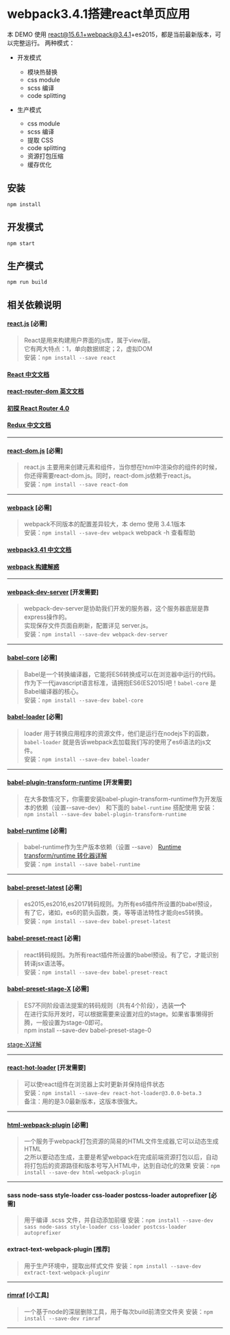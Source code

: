 # webpack3.4.1搭建react单页应用
本 DEMO 使用 react@15.6.1+webpack@3.4.1+es2015，都是当前最新版本，可以完整运行。
两种模式：
- 开发模式
  * 模块热替换
  * css module
  * scss 编译
  * code splitting

- 生产模式
  * css module
  * scss 编译
  * 提取 CSS
  * code splitting
  * 资源打包压缩
  * 缓存优化

## 安装
`npm install`

## 开发模式
`npm start`

## 生产模式
`npm run build`

## 相关依赖说明
#### [react.js](https://facebook.github.io/react/index.html) [必需]
> React是用来构建用户界面的js库，属于view层。  
  它有两大特点：1，单向数据绑定；2，虚拟DOM  
  安装：`npm install --save react`
  #### [React 中文文档](https://discountry.github.io/react/)
  #### [react-router-dom 英文文档](https://reacttraining.com/react-router/web/example/basic)
  #### [初探 React Router 4.0](http://blog.csdn.net/sinat_17775997/article/details/69218382)
  #### [Redux 中文文档](http://cn.redux.js.org/index.html)
  
---

#### [react-dom.js](https://npm.taobao.org/package/react-dom) [必需]
> react.js 主要用来创建元素和组件，当你想在html中渲染你的组件的时候，  
你还得需要react-dom.js。同时，react-dom.js依赖于react.js。  
安装：`npm install --save react-dom`

---

#### [webpack](https://doc.webpack-china.org/guides/) [必需]
> webpack不同版本的配置差异较大，本 demo 使用 3.4.1版本  
安装：`npm install --save-dev webpack` 
webpack -h 查看帮助 
#### [webpack3.41 中文文档](https://doc.webpack-china.org/guides/)
#### [webpack 构建解惑](https://segmentfault.com/a/1190000005089993#articleHeader3)

---

#### [webpack-dev-server](https://github.com/webpack/webpack-dev-server) [开发需要]
> webpack-dev-server是协助我们开发的服务器，这个服务器底层是靠express操作的。  
实现保存文件页面自刷新，配置详见 server.js。  
安装：`npm install --save-dev webpack-dev-server`  

---

#### [babel-core](https://npm.taobao.org/package/babel-core) [必需]  
> Babel是一个转换编译器，它能将ES6转换成可以在浏览器中运行的代码。  
作为下一代javascript语言标准，请拥抱ES6(ES2015)吧！`babel-core` 是Babel编译器的核心。  
安装：`npm install --save-dev babel-core`

#### [babel-loader](https://npm.taobao.org/package/babel-loader) [必需]  
> loader 用于转换应用程序的资源文件，他们是运行在nodejs下的函数，   
`babel-loader` 就是告诉webpack去加载我们写的使用了es6语法的js文件。  
安装：`npm install --save-dev babel-loader`

---

#### [babel-plugin-transform-runtime](http://babeljs.io/docs/plugins/transform-runtime/#why) [开发需要]
> 在大多数情况下，你需要安装babel-plugin-transform-runtime作为开发版本的依赖（设置--save-dev）
和下面的 `babel-runtime` 搭配使用
安装：`npm install --save-dev babel-plugin-transform-runtime`

#### [babel-runtime](http://babeljs.io/docs/plugins/transform-runtime/#why) [必需]
> babel-runtime作为生产版本依赖（设置 --save）
[Runtime transform/runtime 转化器详解](https://segmentfault.com/a/1190000009065987)  
安装：`npm install --save babel-runtime`

---

#### [babel-preset-latest](http://babeljs.io/docs/plugins/preset-latest/) [必需]  
> es2015,es2016,es2017转码规则。为所有es6插件所设置的babel预设，  
有了它，诸如，es6的箭头函数，类，等等语法特性才能向es5转换。  
安装：`npm install --save-dev babel-preset-latest`

#### [babel-preset-react](https://github.com/babel/babel) [必需]  
> react转码规则。为所有react插件所设置的babel预设。有了它，才能识别转译jsx语法等。  
安装：`npm install --save-dev babel-preset-react`

#### [babel-preset-stage-X](https://npm.taobao.org/package/babel-preset-stage-0) [必需]  
> ES7不同阶段语法提案的转码规则（共有4个阶段），选装**一个**  
在进行实际开发时，可以根据需要来设置对应的stage。如果省事懒得折腾，一般设置为stage-0即可。  
npm install --save-dev babel-preset-stage-0  

[stage-X详解](http://www.cnblogs.com/flyingzl/p/5501247.html)

---

#### [react-hot-loader](https://github.com/gaearon/react-hot-loader/tree/master/docs#starter-kits) [开发需要]  
> 可以使react组件在浏览器上实时更新并保持组件状态  
安装：`npm install --save-dev react-hot-loader@3.0.0-beta.3`  
备注：用的是3.0最新版本，这版本很强大。

---


#### [html-webpack-plugin](https://npm.taobao.org/package/html-webpack-plugin) [必需]  
> 一个服务于webpack打包资源的简易的HTML文件生成器,它可以动态生成HTML  
之所以要动态生成，主要是希望webpack在完成前端资源打包以后，自动将打包后的资源路径和版本号写入HTML中，达到自动化的效果
安装：`npm install --save-dev html-webpack-plugin`  

---

#### sass node-sass style-loader css-loader postcss-loader autoprefixer [必需]
> 用于编译 .scss 文件，并自动添加前缀
安装：`npm install --save-dev sass node-sass style-loader css-loader postcss-loader autoprefixer` 

#### extract-text-webpack-plugin [推荐]
> 用于生产环境中，提取出样式文件
安装：`npm install --save-dev extract-text-webpack-pluginr`
---

#### [rimraf](https://npm.taobao.org/package/rimraf) [小工具]
> 一个基于node的深层删除工具，用于每次build前清空文件夹 
安装：`npm install --save-dev rimraf`

---



